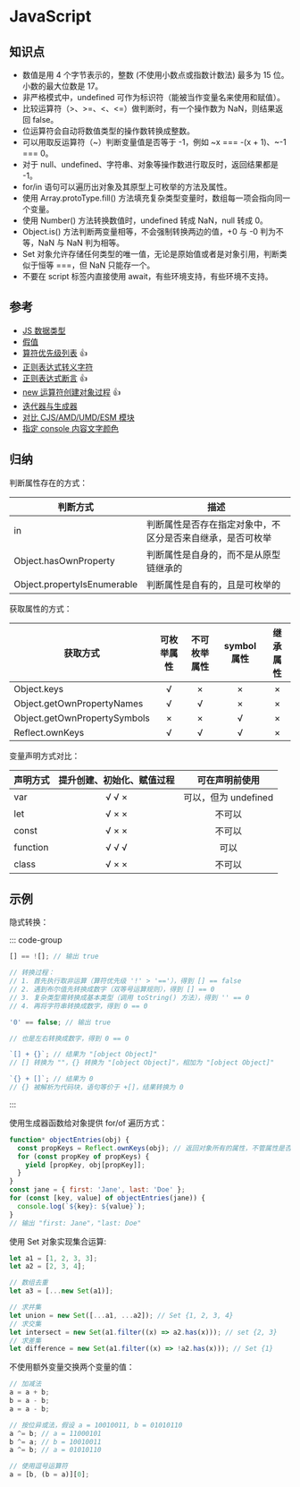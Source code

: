 # JavaScript

## 知识点

- 数值是用 4 个字节表示的，整数 (不使用小数点或指数计数法) 最多为 15 位。小数的最大位数是 17。
- 非严格模式中，undefined 可作为标识符（能被当作变量名来使用和赋值）。
- 比较运算符（>、>=、<、<=）做判断时，有一个操作数为 NaN，则结果返回 false。
- 位运算符会自动将数值类型的操作数转换成整数。
- 可以用取反运算符（~）判断变量值是否等于 -1，例如 ~x === -(x + 1)、~-1 === 0。
- 对于 null、undefined、字符串、对象等操作数进行取反时，返回结果都是 -1。
- for/in 语句可以遍历出对象及其原型上可枚举的方法及属性。
- 使用 Array.protoType.fill() 方法填充复杂类型变量时，数组每一项会指向同一个变量。
- 使用 Number() 方法转换数值时，undefined 转成 NaN，null 转成 0。
- Object.is() 方法判断两变量相等，不会强制转换两边的值，+0 与 -0 判为不等，NaN 与 NaN 判为相等。
- Set 对象允许存储任何类型的唯一值，无论是原始值或者是对象引用，判断类似于恒等 ===，但 NaN 只能存一个。
- 不要在 script 标签内直接使用 await，有些环境支持，有些环境不支持。

## 参考

- [JS 数据类型](https://developer.mozilla.org/zh-CN/docs/Web/JavaScript/Data_structures)
- [假值](https://developer.mozilla.org/zh-CN/docs/Glossary/Falsy)
- [算符优先级列表](https://developer.mozilla.org/zh-CN/docs/Web/JavaScript/Reference/Operators/Operator_Precedence#%E6%B1%87%E6%80%BB%E8%A1%A8) 👍
- [正则表达式转义字符](https://developer.mozilla.org/en-US/docs/Web/JavaScript/Guide/Regular_Expressions/Character_Classes)
- [正则表达式断言](https://developer.mozilla.org/zh-CN/docs/Web/JavaScript/Guide/Regular_Expressions/Assertions) 👍
- [new 运算符创建对象过程](https://developer.mozilla.org/zh-CN/docs/Web/JavaScript/Reference/Operators/new#%E6%8F%8F%E8%BF%B0) 👍
- [迭代器与生成器](https://developer.mozilla.org/zh-CN/docs/Web/JavaScript/Guide/Iterators_and_generators#iterables)
- [对比 CJS/AMD/UMD/ESM 模块](https://irian.to/blogs/what-are-cjs-amd-umd-and-esm-in-javascript/)
- [指定 console 内容文字颜色](https://github.com/isLishude/blog/issues/179)

## 归纳

判断属性存在的方式：

| 判断方式                    | 描述                                                       |
| --------------------------- | ---------------------------------------------------------- |
| in                          | 判断属性是否存在指定对象中，不区分是否来自继承，是否可枚举 |
| Object.hasOwnProperty       | 判断属性是自身的，而不是从原型链继承的                     |
| Object.propertyIsEnumerable | 判断属性是自有的，且是可枚举的                             |

获取属性的方式：

| 获取方式                     | 可枚举属性 | 不可枚举属性 | symbol 属性 | 继承属性 |
| ---------------------------- | :--------: | :----------: | :---------: | :------: |
| Object.keys                  |     √      |      ×       |      ×      |    ×     |
| Object.getOwnPropertyNames   |     √      |      √       |      ×      |    ×     |
| Object.getOwnPropertySymbols |     ×      |      ×       |      √      |    ×     |
| Reflect.ownKeys              |     √      |      √       |      √      |    ×     |

变量声明方式对比：

| 声明方式 | 提升创建、初始化、赋值过程 |    可在声明前使用    |
| -------- | :------------------------: | :------------------: |
| var      |           √ √ ×            | 可以，但为 undefined |
| let      |           √ × ×            |        不可以        |
| const    |           √ × ×            |        不可以        |
| function |           √ √ √            |         可以         |
| class    |           √ × ×            |        不可以        |

## 示例

隐式转换：

::: code-group

```js [判断相等]
[] == ![]; // 输出 true

// 转换过程：
// 1. 首先执行取非运算（算符优先级 '!' > '=='），得到 [] == false
// 2. 遇到布尔值先转换成数字（双等号运算规则），得到 [] == 0
// 3. 复杂类型需转换成基本类型（调用 toString() 方法），得到 '' == 0
// 4. 再将字符串转换成数字，得到 0 == 0

'0' == false; // 输出 true

// 也是左右转换成数字，得到 0 == 0
```

```js [作加法]
`[] + {}`; // 结果为 "[object Object]"
// [] 转换为 ""，{} 转换为 "[object Object]"，相加为 "[object Object]"

`{} + []`; // 结果为 0
// {} 被解析为代码块，语句等价于 +[]，结果转换为 0
```

:::

使用生成器函数给对象提供 for/of 遍历方式：

```javascript
function* objectEntries(obj) {
  const propKeys = Reflect.ownKeys(obj); // 返回对象所有的属性，不管属性是否可枚举，包括 Symbol
  for (const propKey of propKeys) {
    yield [propKey, obj[propKey]];
  }
}
const jane = { first: 'Jane', last: 'Doe' };
for (const [key, value] of objectEntries(jane)) {
  console.log(`${key}: ${value}`);
}
// 输出 "first: Jane"，"last: Doe"
```

使用 Set 对象实现集合运算:

```javascript
let a1 = [1, 2, 3, 3];
let a2 = [2, 3, 4];

// 数组去重
let a3 = [...new Set(a1)];

// 求并集
let union = new Set([...a1, ...a2]); // Set {1, 2, 3, 4}
// 求交集
let intersect = new Set(a1.filter((x) => a2.has(x))); // set {2, 3}
// 求差集
let difference = new Set(a1.filter((x) => !a2.has(x))); // Set {1}
```

不使用额外变量交换两个变量的值：

```js
// 加减法
a = a + b;
b = a - b;
a = a - b;

// 按位异或法，假设 a = 10010011, b = 01010110
a ^= b; // a = 11000101
b ^= a; // b = 10010011
a ^= b; // a = 01010110

// 使用逗号运算符
a = [b, (b = a)][0];
```
